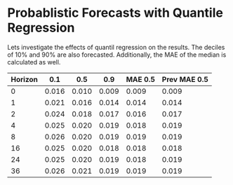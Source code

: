 # Probablistic Forecasts with Quantile Regression

Lets investigate the effects of quantil regression on the results. The deciles of 10% and 90% are also forecasted.
Additionally, the MAE of the median is calculated as well.

| Horizon | 0.1   | 0.5   | 0.9   | MAE 0.5 | Prev MAE 0.5 |
|---------|-------|-------|-------|---------|---------|
| 0       | 0.016 | 0.010 | 0.009 | 0.009   | 0.009 |
| 1       | 0.021 | 0.016 | 0.014 | 0.014   | 0.014 |
| 2       | 0.024 | 0.018 | 0.017 | 0.016   | 0.017 |
| 4       | 0.025 | 0.020 | 0.019 | 0.018   | 0.019 |
| 8       | 0.026 | 0.020 | 0.019 | 0.019   | 0.019 |
| 16      | 0.025 | 0.020 | 0.018 | 0.018   | 0.018 |
| 24      | 0.025 | 0.020 | 0.019 | 0.018   | 0.019 |
| 36      | 0.026 | 0.021 | 0.019 | 0.019   | 0.019 |
